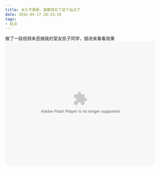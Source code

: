 ```yaml
---
title: 太久不更新，我都快忘了这个站点了
date: 2016-04-17 20:33:19
tags: 
- 扯淡
---
```


做了一段视频来恶搞我的室友凯子同学，插进来看看效果
<embed src="http://player.youku.com/player.php/sid/XMTUzODQyMjM1Mg==/v.swf" type="application/x-shockwave-flash" width="480" height="400" align="middle"></embed>